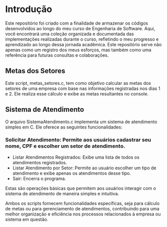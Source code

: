 # Introdução
Este repositório foi criado com a finalidade de armazenar os códigos desenvolvidos ao longo do meu curso de Engenharia de Software. Aqui, você encontrará uma coleção organizada e documentada das implementações realizadas durante o curso, refletindo o meu progresso e aprendizado ao longo dessa jornada acadêmica. Este repositório serve não apenas como um registro dos meus esforços, mas também como uma referência para futuras consultas e colaborações.

## Metas dos Setores
Este script, metas_setores.c, tem como objetivo calcular as metas dos setores de uma empresa com base nas informações registradas nos dias 1 e 2. Ele realiza esse cálculo e exibe as metas resultantes no console.

## Sistema de Atendimento
O arquivo SistemaAtendimento.c implementa um sistema de atendimento simples em C. Ele oferece as seguintes funcionalidades:

### Solicitar Atendimento: Permite aos usuários cadastrar seu nome, CPF e escolher um setor de atendimento.
- Listar Atendimentos Registrados: Exibe uma lista de todos os atendimentos registrados.
- Listar Atendimento por Setor: Permite ao usuário escolher um tipo de atendimento e exibe apenas os atendimentos desse tipo.
- Sair: Encerra o programa.

Estas são operações básicas que permitem aos usuários interagir com o sistema de atendimento de maneira simples e intuitiva.

Ambos os scripts fornecem funcionalidades específicas, seja para cálculo de metas ou para gerenciamento de atendimentos, contribuindo para uma melhor organização e eficiência nos processos relacionados à empresa ou sistema em questão.